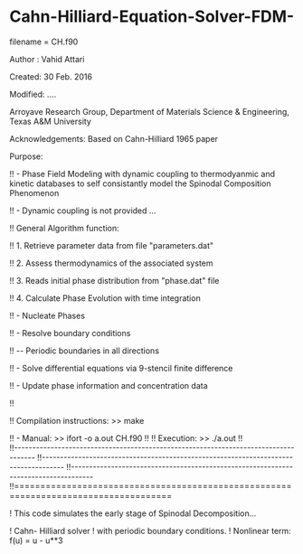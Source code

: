 # Cahn-Hilliard-Equation-Solver-FDM-

filename = CH.f90

Author : Vahid Attari

Created: 30 Feb. 2016

Modified: ....

Arroyave Research Group, Department of Materials Science & Engineering, Texas A&M University

Acknowledgements:  Based on Cahn-Hilliard 1965 paper

Purpose:

!!   - Phase Field Modeling with dynamic coupling to thermodyanmic and kinetic databases to self consistantly model the Spinodal Composition Phenomenon

!!   - Dynamic coupling is not provided ...
   
!! General Algorithm function:

!!   1. Retrieve parameter data from file "parameters.dat"

!!   2. Assess thermodynamics of the associated system 

!!   3. Reads initial phase distribution from "phase.dat" file

!!   4. Calculate Phase Evolution with time integration

!!      -  Nucleate Phases

!!      -  Resolve boundary conditions 

!!         -- Periodic boundaries in all directions

!!      -  Solve differential equations via 9-stencil finite difference

!!      -  Update phase information and concentration data

!!

!! Compilation instructions: >> make

!!    - Manual: >>  ifort -o a.out CH.f90
!!
!! Execution: >> ./a.out 
!!                                     
!!------------------------------------------------------------------------------------
!!------------------------------------------------------------------------------------
!!------------------------------------------------------------------------------------
!!====================================================================================

!   This code simulates the early stage of Spinodal Decomposition...

!   Cahn- Hilliard solver 
!   with periodic boundary conditions.
!   Nonlinear term: f(u) = u - u**3

